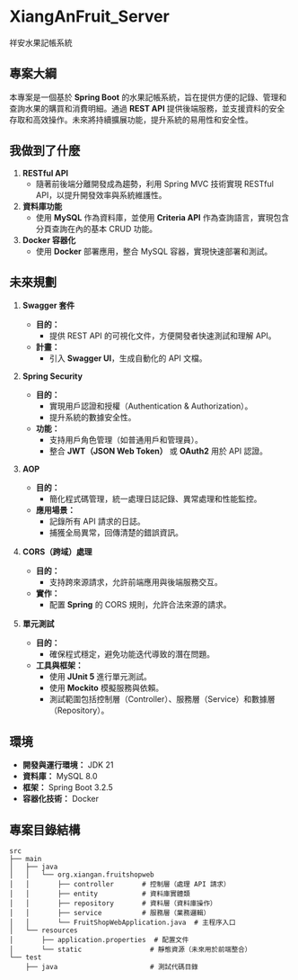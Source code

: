 # **XiangAnFruit_Server**

祥安水果記帳系統

## **專案大綱**

本專案是一個基於 **Spring Boot** 的水果記帳系統，旨在提供方便的記錄、管理和查詢水果的購買和消費明細。通過 **REST API** 
提供後端服務，並支援資料的安全存取和高效操作。未來將持續擴展功能，提升系統的易用性和安全性。

## **我做到了什麼**

1. **RESTful API**
    - 隨著前後端分離開發成為趨勢，利用 Spring MVC 技術實現 RESTful API，以提升開發效率與系統維護性。
2. **資料庫功能**
    - 使用 **MySQL** 作為資料庫，並使用 **Criteria API** 作為查詢語言，實現包含分頁查詢在內的基本 CRUD 功能。
3. **Docker 容器化**
    - 使用 **Docker** 部署應用，整合 MySQL 容器，實現快速部署和測試。

## **未來規劃**

1. **Swagger 套件**
    - **目的：**
        - 提供 REST API 的可視化文件，方便開發者快速測試和理解 API。
    - **計畫：**
        - 引入 **Swagger UI**，生成自動化的 API 文檔。

2. **Spring Security**
    - **目的：**
        - 實現用戶認證和授權（Authentication & Authorization）。
        - 提升系統的數據安全性。
    - **功能：**
        - 支持用戶角色管理（如普通用戶和管理員）。
        - 整合 **JWT（JSON Web Token）** 或 **OAuth2** 用於 API 認證。

3. **AOP**
    - **目的：**
        - 簡化程式碼管理，統一處理日誌記錄、異常處理和性能監控。
    - **應用場景：**
        - 記錄所有 API 請求的日誌。
        - 捕獲全局異常，回傳清楚的錯誤資訊。

4. **CORS（跨域）處理**
    - **目的：**
        - 支持跨來源請求，允許前端應用與後端服務交互。
    - **實作：**
        - 配置 **Spring** 的 CORS 規則，允許合法來源的請求。

5. **單元測試**
    - **目的：**
        - 確保程式穩定，避免功能迭代導致的潛在問題。
    - **工具與框架：**
        - 使用 **JUnit 5** 進行單元測試。
        - 使用 **Mockito** 模擬服務與依賴。
        - 測試範圍包括控制層（Controller）、服務層（Service）和數據層（Repository）。

## **環境**

- **開發與運行環境：** JDK 21
- **資料庫：** MySQL 8.0
- **框架：** Spring Boot 3.2.5
- **容器化技術：** Docker

## **專案目錄結構**

```plaintext
src
├── main
│   ├── java
│   │   └── org.xiangan.fruitshopweb
│   │       ├── controller       # 控制層（處理 API 請求）
│   │       ├── entity           # 資料庫實體類
│   │       ├── repository       # 資料層（資料庫操作）
│   │       ├── service          # 服務層（業務邏輯）
│   │       └── FruitShopWebApplication.java  # 主程序入口
│   └── resources
│       ├── application.properties  # 配置文件
│       └── static                 # 靜態資源（未來用於前端整合）
└── test
    ├── java                       # 測試代碼目錄
